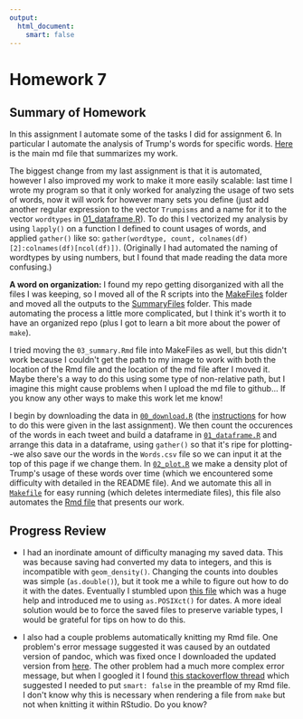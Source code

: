 ```yaml
---
output:
  html_document:
    smart: false
---
```

# Homework 7

## Summary of Homework

In this assignment I automate some of the tasks I did for assignment 6. In particular I automate the analysis of Trump's words for specific words. [Here](Summary.md](https://github.com/arsbar24/STAT545-hw-barton-alistair/blob/master/hw07/Summary.md)) is the main md file that summarizes my work.

The biggest change from my last assignment is that it is automated, however I also improved my work to make it more easily scalable: last time I wrote my program so that it only worked for analyzing the usage of two sets of words, now it will work for however many sets you define (just add another regular expression to the vector `Trumpisms` and a name for it to the vector `wordtypes` in [01_dataframe.R](https://github.com/arsbar24/STAT545-hw-barton-alistair/blob/master/hw07/MakeFiles/01_dataframe.R)). To do this I vectorized my analysis by using `lapply()` on a function I defined to count usages of words, and applied `gather()` like so: `gather(wordtype, count, colnames(df)[2]:colnames(df)[ncol(df)])`. (Originally I had automated the naming of wordtypes by using numbers, but I found that made reading the data more confusing.)

**A word on organization:** I found my repo getting disorganized with all the files I was keeping, so I moved all of the R scripts into the [MakeFiles](https://github.com/arsbar24/STAT545-hw-barton-alistair/blob/master/hw07/MakeFiles) folder and moved all the outputs to the [SummaryFiles](https://github.com/arsbar24/STAT545-hw-barton-alistair/blob/master/hw07/SummaryFiles) folder. This made automating the process a little more complicated, but I think it's worth it to have an organized repo (plus I got to learn a bit more about the power of `make`).

I tried moving the `03_summary.Rmd` file into MakeFiles as well, but this didn't work because I couldn't get the path to my image to work with both the location of the Rmd file and the location of the md file after I moved it. Maybe there's a way to do this using some type of non-relative path, but I imagine this might cause problems when I upload the md file to github... If you know any other ways to make this work let me know!

I begin by downloading the data in [`00_download.R`](https://github.com/arsbar24/STAT545-hw-barton-alistair/blob/master/hw07/MakeFiles/00_download.R) (the [instructions](https://jennybc.github.io/purrr-tutorial/ls08_trump-tweets.html) for how to do this were given in the last assignment). We then count the occurences of the words in each tweet and build a dataframe in [`01_dataframe.R`](https://github.com/arsbar24/STAT545-hw-barton-alistair/blob/master/hw07/MakeFiles/01_dataframe.R) and arrange this data in a dataframe, using `gather()` so that it's ripe for plotting--we also save our the words in the `Words.csv` file so we can input it at the top of this page if we change them. In [`02_plot.R`](https://github.com/arsbar24/STAT545-hw-barton-alistair/blob/master/hw07/MakeFiles/02_plot.R) we make a density plot of Trump's usage of these words over time (which we encountered some difficulty with detailed in the README file). And we automate this all in [`Makefile`](https://github.com/arsbar24/STAT545-hw-barton-alistair/blob/master/hw07/Makefile) for easy running (which deletes intermediate files), this file also automates the [Rmd file](https://github.com/arsbar24/STAT545-hw-barton-alistair/blob/master/hw07/03_summary.Rmd) that presents our work.


## Progress Review

* I had an inordinate amount of difficulty managing my saved data. This was because saving had converted my data to integers, and this is incompatible with `geom_density()`. Changing the counts into doubles was simple (`as.double()`), but it took me a while to figure out how to do it with the dates. Eventually I stumbled upon [this file](http://biostat.mc.vanderbilt.edu/wiki/pub/Main/ColeBeck/datestimes.pdf) which was a huge help and introduced me to using `as.POSIXct()` for dates. A more ideal solution would be to force the saved files to preserve variable types, I would be grateful for tips on how to do this.

* I also had a couple problems automatically knitting my Rmd file. One problem's error message suggested it was caused by an outdated version of pandoc, which was fixed once I downloaded the updated version from [here](https://github.com/jgm/pandoc/releases/tag/2.0.2). The other problem had a much more complex error message, but when I googled it I found [this stackoverflow thread](https://stackoverflow.com/questions/42427481/pandoc-document-conversion-failed-with-error-2) which suggested I needed to put `smart: false` in the preamble of my Rmd file. I don't know why this is necessary when rendering a file from `make` but not when knitting it within RStudio. Do you know?

